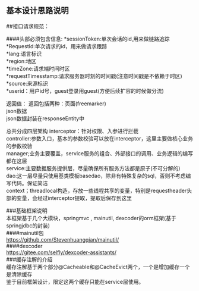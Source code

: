 基本设计思路说明
-----------------
##接口请求规范：

####头部必须包含信息:
*sessionToken:单次会话的id,用来做链路追踪  
*RequestId:单次请求的id，用来做请求跟踪  
*lang:语言标识   
*region:地区  
*timeZone:请求端时间时区  
*requestTimesstamp:请求服务器时刻的时间戳(注意时间戳是不依赖于时区)  
*source:来源标识  
*userid：用户id号，guest登录用guest(方便后续扩容的时候做分流)  


返回值：
返回包括两种：页面(freemarker)  
json数据  
json数据封装在responseEntity中  



总共分成四层架构
interceptor：针对权限、入参进行拦截  
controller:参数入口，基本的参数校验可以放在interceptor，这里主要做核心业务的参数校验  
manager;业务主要覆盖，service服务的组合、外部接口的调用、业务逻辑的编写都在这层  
service:主要数据服务提供层，尽量确保所有服务方法都是原子(不可分解的)  
dao:这一层尽量只使用基类模板basedao，除非有特殊复杂的sql，否则不考虑编写代码。保证简洁  
context；threadlocal<map>构造，存放一些线程共享的变量，特别是requestheader头部的变量，会经过interceptor提取，提取后保存到这里  







###基础框架说明  
本框架基于几个大模块，springmvc , mainutil, dexcoder的orm框架(基于springjdbc的封装)  
####mainutil包  
<https://github.com/Stevenhuangqian/mainutil/>  
####dexcoder  
<https://gitee.com/selfly/dexcoder-assistants/>  
###缓存注解的介绍  
缓存注解基于两个部分@Cacheable和@CacheEvict两个，一个是增加缓存一个是清除缓存  
鉴于目前框架设计，限定这两个缓存只能在service层使用。  